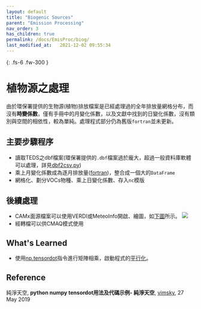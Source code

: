 ```yaml
---
layout: default
title: "Biogenic Sources"
parent: "Emission Processing"
nav_order: 3
has_children: true
permalink: /docs/EmisProc/biog/
last_modified_at:   2021-12-02 09:55:34
---
```


{: .fs-6 .fw-300 }

# 植物源之處理

由於環保署提供的生物源(植物)排放檔案是已經處理過的全年排放量網格分布，而沒有**時變係數**，僅有手冊中的月變化係數，以及文獻中找到的日變化係數，沒有類別與空間的相依性，較為單純。處理程式部分仍為舊版`fortran`並未更新。

## 主要步驟程序
- 讀取TEDS之dbf檔案(環保署提供的`.dbf`檔案過於龐大，超過一般資料庫軟體可以處理，詳見[dbf2csv.py](https://sinotec2.github.io/jtd/docs/EmisProc/dbf2csv.py/))
- 乘上月變化係數成為逐月排放量([fortran]())，整合成一個大的`DataFrame`
- 網格化、劃分VOCs物種、乘上日變化係數、存入`nc`模版

## 後續處理
- CAMx面源檔案可以使用VERDI或MeteoInfo開啟、繪圖，如[下圖](https://github.com/sinotec2/jtd/raw/main/assets/images/teds10-11CCRS.PNG)所示。
![](https://github.com/sinotec2/jtd/raw/main/assets/images/teds10-11CCRS.PNG)
- 經轉檔可以供CMAQ模式使用

## What's Learned
- 使用[np.tensordot](https://vimsky.com/zh-tw/examples/usage/python-numpy.tensordot.html)指令進行矩陣相乘，啟動程式的[平行化](https://sinotec2.github.io/jtd/docs/EmsProc/#numpyscipy的平行運作)。

## Reference
純淨天空, **python numpy tensordot用法及代碼示例- 純淨天空**, [vimsky](https://vimsky.com/zh-tw/examples/usage/python-numpy.tensordot.html), 27 May 2019